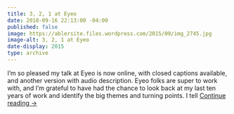 ```yaml
---
title: 3, 2, 1 at Eyeo
date: 2018-09-16 22:13:00 -04:00
published: false
image: https://ablersite.files.wordpress.com/2015/09/img_2745.jpg
image-alt: 3, 2, 1 at Eyeo
date-display: 2015
type: archive
---
```


I’m so pleased my talk at Eyeo is now online, with closed captions available, and another version with audio description. Eyeo folks are super to work with, and I’m grateful to have had the chance to look back at my last ten years of work and identify the big themes and turning points. I tell [Continue reading →](https://ablersite.org/2015/09/16/3-2-1-at-eyeo/)